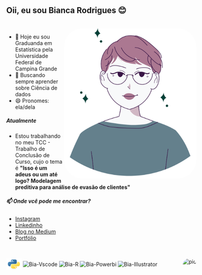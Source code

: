 ## Oii, eu sou Bianca Rodrigues 😊

 <div style="display: inline_block"><br>
    <img align="right" alt="Rafa-pic" height="400" style="border-radius:50px;" src="perfil-github.png">
 </div>

- 🔭 Hoje eu sou Graduanda em Estatística pela Universidade Federal de Campina Grande 
- 🌱 Buscando sempre aprender sobre Ciência de dados
- 😄 Pronomes: ela/dela

##### Atualmente

- Estou trabalhando no meu TCC - Trabalho de Conclusão de Curso, cujo o tema é **"Isso é um adeus ou um até logo? Modelagem preditiva para
análise de evasão de clientes"**

##### 📫 Onde vcê pode me encontrar? 

- [Instagram](https://www.instagram.com/crodriguesbianca/)  
- [Linkedinho](linkedin.com/in/crodriguesbianca)  
- [Blog no Medium](linkedin.com/in/crodriguesbianca)  
- [Portfólio](https://rodriguesbianca.netlify.app/)

##

 <div style="display: inline_block"><br>
  <img align="center" alt="Bia-Python" height="30" width="40" src="https://raw.githubusercontent.com/devicons/devicon/master/icons/python/python-original.svg">
  <img align="center" alt="Bia-Vscode" height="30" width="30"src="https://cdn.jsdelivr.net/gh/devicons/devicon/icons/vscode/vscode-original.svg" />
  <img align="center" alt="Bia-R" height="40" width="35" src="https://www.r-project.org/logo/Rlogo.svg">
  <img align="center" alt="Bia-Powerbi" height="35" width="35" src="https://img.icons8.com/color/48/000000/power-bi.png"/>
  <img align="center" alt="Bia-Illustrator" height="25" width="30" src="https://cdn.jsdelivr.net/gh/devicons/devicon/icons/illustrator/illustrator-plain.svg" />
  <img align="right" alt="pic" height="150" style="border-radius:50px;" 
